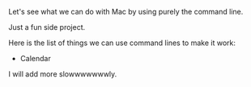 Let's see what we can do with Mac by using purely the command line. 

Just a fun side project.

Here is the list of things we can use command lines to make it work:
* Calendar



I will add more slowwwwwwwly.
